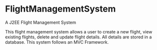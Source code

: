 # FlightManagementSystem
A J2EE Flight Management System

This flight management system allows a user to create a new flight, view existing flights, delete and update flight details. All details are stored in a database. This system follows an MVC Framework.
